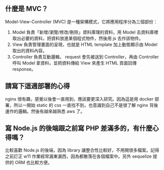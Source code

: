## 什麼是 MVC？

Model-View-Controller (MVC) 是一種架構模式，它將應用程序分為三個部份：

1. Model 負責「新增/瀏覽/修改/刪除」資料庫理的資料，用 Model 去資料庫裡取出必要的資料，把資料放進某個程式物件，然後用 js 去作該物件。
2. View 負責管理畫面的呈現，也就是 HTML template 加上動態顯示由 Model 取出的資料內容。
3. Controller 負責互動邏輯， request 會先被送到 Controller，再由 Controller 呼叫 Model 拿資料，並把資料傳給 View 來產生 HTML 頁面回傳 response。

## 請寫下這週部署的心得

nginx 很有趣，感覺以後會一直用到，應該要更深入研究。因為這是用 docker 部署，所以一開始 static 的 css 一直找不到，也意識到自己不是很了解 nginx 背後運作的邏輯。然後有越來越熟悉 aws 了。


## 寫 Node.js 的後端跟之前寫 PHP 差滿多的，有什麼心得嗎？

比較喜歡 Node.js 的後端，因為 library 讓整合性比較好，不用開很多檔案。記得之前訂正 w11 作業經常漏東漏西，因為都散落在各個檔案中。另外 sequelize 提供的 ORM 也比較方便。
